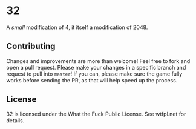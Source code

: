 # 32
A *small* modification of [4](http://ehzhang.github.io/4/), it itself a modification of 2048.

## Contributing
Changes and improvements are more than welcome! Feel free to fork and open a pull request. Please make your changes in a specific branch and request to pull into `master`! If you can, please make sure the game fully works before sending the PR, as that will help speed up the process.

## License
32 is licensed under the What the Fuck Public License. See wtfpl.net for details.

